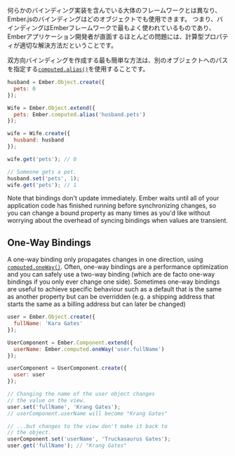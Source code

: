何らかのバインディング実装を含んでいる大体のフレームワークとは異なり、Ember.jsのバインディングはどのオブジェクトでも使用できます。 つまり、バインディングはEmberフレームワークで最もよく使われているものであり、Emberアプリケーション開発者が直面するほとんどの問題には、計算型プロパティが適切な解決方法だということです。

双方向バインディングを作成する最も簡単な方法は、別のオブジェクトへのパスを指定する[`computed.alias()`](http://emberjs.com/api/classes/Ember.computed.html#method_alias)を使用することです。

```javascript
husband = Ember.Object.create({
  pets: 0
});

Wife = Ember.Object.extend({
  pets: Ember.computed.alias('husband.pets')
});

wife = Wife.create({
  husband: husband
});

wife.get('pets'); // 0

// Someone gets a pet.
husband.set('pets', 1);
wife.get('pets'); // 1
```

Note that bindings don't update immediately. Ember waits until all of your application code has finished running before synchronizing changes, so you can change a bound property as many times as you'd like without worrying about the overhead of syncing bindings when values are transient.

## One-Way Bindings

A one-way binding only propagates changes in one direction, using [`computed.oneWay()`](http://emberjs.com/api/classes/Ember.computed.html#method_oneWay). Often, one-way bindings are a performance optimization and you can safely use a two-way binding (which are de facto one-way bindings if you only ever change one side). Sometimes one-way bindings are useful to achieve specific behaviour such as a default that is the same as another property but can be overridden (e.g. a shipping address that starts the same as a billing address but can later be changed)

```javascript
user = Ember.Object.create({
  fullName: 'Kara Gates'
});

UserComponent = Ember.Component.extend({
  userName: Ember.computed.oneWay('user.fullName')
});

userComponent = UserComponent.create({
  user: user
});

// Changing the name of the user object changes
// the value on the view.
user.set('fullName', 'Krang Gates');
// userComponent.userName will become "Krang Gates"

// ...but changes to the view don't make it back to
// the object.
userComponent.set('userName', 'Truckasaurus Gates');
user.get('fullName'); // "Krang Gates"
```